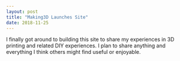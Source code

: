 ```yaml
---
layout: post
title: "Making3D Launches Site"
date: 2018-11-25
---
```


I finally got around to building this site to share my experiences in 3D printing and related DIY experiences. 
I plan to share anything and everything I think others might find useful or enjoyable.
